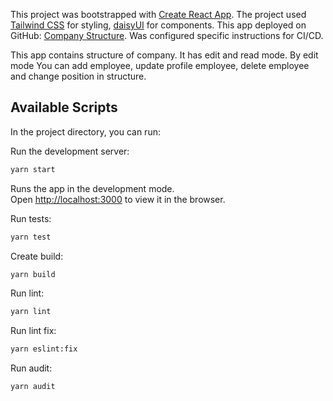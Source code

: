 This project was bootstrapped with [Create React App](https://github.com/facebook/create-react-app). The project used [Tailwind CSS](https://tailwindui.com/) for styling, [daisyUI](https://daisyui.com/) for components.
This app deployed on GitHub: [Company Structure](https://anastasiakivachuk.github.io/Company-Structure/). Was configured specific instructions for CI/CD.

This app contains structure of company. It has edit and read mode. By edit mode You can add employee, update profile employee, delete employee and change position in structure. 


## Available Scripts

In the project directory, you can run:

Run the development server:

```bash
yarn start
```

Runs the app in the development mode.\
Open [http://localhost:3000](http://localhost:3000) to view it in the browser.


Run tests:

```bash
yarn test
```

Create build:

```bash
yarn build
```

Run lint:

```bash
yarn lint
```

Run lint fix:

```bash
yarn eslint:fix
```


Run audit:

```bash
yarn audit
```